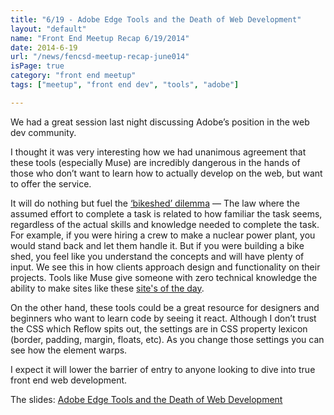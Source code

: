 ```yaml
---
title: "6/19 - Adobe Edge Tools and the Death of Web Development"
layout: "default"
name: "Front End Meetup Recap 6/19/2014"
date: 2014-6-19
url: "/news/fencsd-meetup-recap-june014"
isPage: true
category: "front end meetup"
tags: ["meetup", "front end dev", "tools", "adobe"]

---
```


We had a great session last night discussing Adobe’s position in the web dev community.

I thought it was very interesting how we had unanimous agreement that these tools (especially Muse) are incredibly dangerous in the hands of those who don’t want to learn how to actually develop on the web, but want to offer the service. 

It will do nothing but fuel the [‘bikeshed’ dilemma](http://en.wikipedia.org/wiki/Parkinson's_law_of_triviality) &mdash; The law where the assumed effort to complete a task is related to how familiar the task seems, regardless of the actual skills and knowledge needed to complete the task. For example, if you were hiring a crew to make a nuclear power plant, you would stand back and let them handle it. But if you were building a bike shed, you feel like you understand the concepts and will have plenty of input. We see this in how clients approach design and functionality on their projects. Tools like Muse give someone with zero technical knowledge the ability to make sites like these [site's of the day](http://muse.adobe.com/site-of-the-day).

On the other hand, these tools could be a great resource for designers and beginners who want to learn code by seeing it react. Although I don’t trust the CSS which Reflow spits out, the settings are in CSS property lexicon (border, padding, margin, floats, etc). As you change those settings you can see how the element warps. 

I expect it will lower the barrier of entry to anyone looking to dive into true front end web development.

The slides: [Adobe Edge Tools and the Death of Web Development](http://azanebrain.github.io/slides-adobeedge)